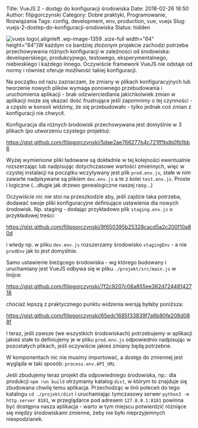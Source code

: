 Title: VueJS 2 - dostęp do konfiguracji środowiska
Date: 2018-02-26 16:50
Author: filipgorczynski
Category: Dobre praktyki, Programowanie, Rozwiązania
Tags: config, development, env, production, vue, vuejs
Slug: vuejs-2-dostep-do-konfiguracji-srodowiska
Status: hidden

![vuejs logo](https://filipgorczynski.files.wordpress.com/2017/11/vuejs_logo-e1519284315108.png){.alignleft .wp-image-1359 .size-full width="64" height="64"}W każdym co bardziej złożonym projekcie zachodzi potrzeba przechowywania różnych konfiguracji w zależności od środowiska: developerskiego, produkcyjnego, testowego, eksperymentalnego, niebieskiego i każdego innego. Oczywiście framework VueJS nie odstaje od normy i również oferuje możliwość takiej konfiguracji.

Na początku od razu zaznaczam, że zmiany w plikach konfiguracyjnych lub tworzenie nowych plików wymaga ponownego przebudowania i uruchomienia aplikacji - brak odzwierciedlania jakichkolwiek zmian w aplikacji może się okazać dość frustrujące jeśli zapomnimy o tej czynności - a często w konsoli widzimy, że się przebudowało - tylko jednak coś zmian z konfiguracji nie chwycił.

Konfiguracja dla różnych środowisk przechowywana jest domyślnie w 3 plikach (po utworzeniu czystego projektu):

https://gist.github.com/filipgorczynski/5dae2ae766277b4c721ff1bdb0fb1bb6

Wyżej wymienione pliki ładowane są dokładnie w tej kolejności ewentualnie rozszerzając lub nadpisując dotychczasowe wartości zmiennych, więc w czystej instalacji na początku wczytywany jest plik `prod.env.js`, stałe w nim zawarte nadpisywane są plikiem `dev.env.js` a te z kolei `test.env.js`. Proste i logiczne (...długie jak drzewo genealogiczne naszej rasy...)

Oczywiście nic nie stoi na przeszkodzie aby, jeśli zajdzie taka potrzeba, dodawać swoje pliki konfiguracyjne definiujące ustawienia dla nowych środowisk. Np. staging - dodając przykładowo plik `staging.env.js` o przykładowej treści:

https://gist.github.com/filipgorczynski/9f650395b25328cacd5a2c200f10a80d

i wtedy np. w pliku `dev.env.js` rozszerzamy środowisko `stagingEnv` - a nie `prodEnv` jak to jest domyślnie.

Samo ustawienie bieżącego środowiska - wg którego budowany i uruchamiany jest VueJS odbywa się w pliku `./projekt/src/main.js` w linijce:

https://gist.github.com/filipgorczynski/7f2c9207c08a855ee362d72448142718

chociaż lepszą z praktycznego punktu widzenia wersją byłaby poniższa:

https://gist.github.com/filipgorczynski/65edc1685f33839f7a6b80fe208d088f

I teraz, jeśli zawsze (we wszystkich środowiskach) potrzebujemy w aplikacji jakieś stałe to definiujemy je w pliku `prod.env.js` odpowiednio nadpisując w pozostałych plikach, jeśli oczywiście jakieś zmiany będą potrzebne.

W komponentach nic nie musimy importować, a dostęp do zmiennej jest wygląda w taki sposób: `process.env.API_URL`

Jeśli zbudujemy teraz projekt dla odpowiedniego środowiska, np.: dla produkcji `npm run build` otrzymamy katalog `dist`, w którym to znajduje się zbudowana chwilę temu aplikacja. Przechodząc w linii poleceń do tego katalogu `cd ./projekt/dist` i uruchamiając tymczasowy serwer `python3 -m http.server 8181`, w przeglądarce pod adresem `127.0.0.1:8181` powinna być dostępna nasza aplikacja - warto w tym miejscu potwierdzić różniące się między środowiskami zmienne, żeby nie było nieprzyjemnych niespodzianek.
